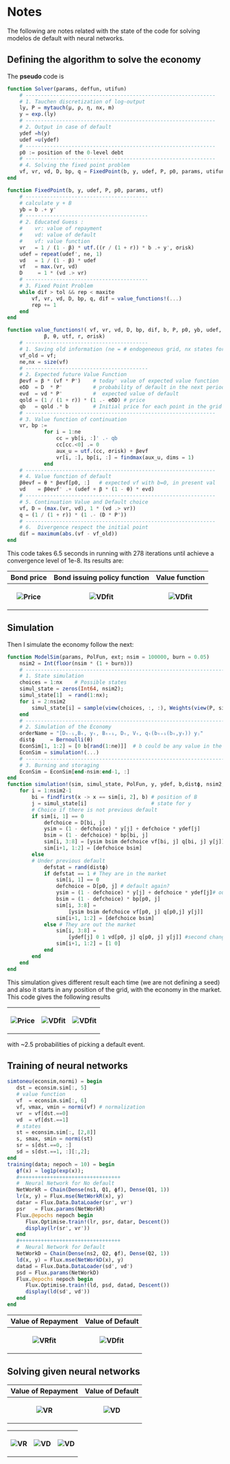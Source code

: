 # Notes
The following are notes related with the state of the code for solving
modelos de default with neural networks.

## Defining the algorithm to solve the economy
The **pseudo** code is
```julia
function Solver(params, deffun, utifun)
    # --------------------------------------------------------------
    # 1. Tauchen discretization of log-output
    ly, P = mytauch(μ, ρ, η, nx, m)
    y = exp.(ly)
    # --------------------------------------------------------------
    # 2. Output in case of default
    ydef =h(y)
    udef =u(ydef)
    # --------------------------------------------------------------
    p0 := position of the 0-level debt
    # --------------------------------------------------------------
    # 4. Solving the fixed point problem
    vf, vr, vd, D, bp, q = FixedPoint(b, y, udef, P, p0, params, utifun)
end

function FixedPoint(b, y, udef, P, p0, params, utf)
    # ----------------------------------------
    # calculate y + B
    yb = b .+ y'
    # ----------------------------------------
    # 2. Educated Guess :
    #    vr: value of repayment
    #    vd: value of default
    #    vf: value function
    vr   = 1 / (1 - β) * utf.((r / (1 + r)) * b .+ y', σrisk)
    udef = repeat(udef', ne, 1)
    vd   = 1 / (1 - β) * udef
    vf   = max.(vr, vd)
    D     = 1 * (vd .> vr)
    # ----------------------------------------
    # 3. Fixed Point Problem
    while dif > tol && rep < maxite
        vf, vr, vd, D, bp, q, dif = value_functions!(...)
        rep += 1
    end
end

function value_functions!( vf, vr, vd, D, bp, dif, b, P, p0, yb, udef,
            β, θ, utf, r, σrisk)
    # ----------------------------------------
    # 1. Saving old information (ne = # endogeneous grid, nx states for y)
    vf_old = vf;
    ne,nx = size(vf)
    # ----------------------------------------
    # 2. Expected future Value Function
    βevf = β * (vf * P')    # today' value of expected value function
    eδD  = D  * P'          # probability of default in the next period
    evd  = vd * P'          #  expected value of default
    qold = (1 / (1 + r)) * (1 .- eδD) # price
    qb   = qold .* b        # Initial price for each point in the grid
    # --------------------------------------------------------------
    # 3. Value function of continuation
    vr, bp :=
            for i = 1:ne
                cc = yb[i, :]' .- qb
                cc[cc.<0] .= 0
                aux_u = utf.(cc, σrisk) + βevf
                vr[i, :], bp[i, :] = findmax(aux_u, dims = 1)
            end
    # --------------------------------------------------------------
    # 4. Value function of default
    βθevf = θ * βevf[p0, :]   # expected vf with b=0, in present val
    vd    = βθevf' .+ (udef + β * (1 - θ) * evd)
    # --------------------------------------------------------------
    # 5. Continuation Value and Default choice
    vf, D = (max.(vr, vd), 1 * (vd .> vr))
    q = (1 / (1 + r)) * (1 .- (D * P'))
    # --------------------------------------------------------------
    # 6.  Divergence respect the initial point
    dif = maximum(abs.(vf - vf_old))
end

```
This code takes 6.5 seconds in running with 278 iterations until achieve a convergence level of 1e-8. Its results are:

<table style= "width:100%">
<tr>
<th style="text-align: center"> Bond price </th>
<th style="text-align: center"> Bond issuing policy function</th>
<th style="text-align: center"> Value function</th>
</tr>
<tr>
<th>

![Price](./Figures/BondPrice.svg)
</th>
<th>

![VDfit](./Figures/Savings.svg)
</th>
<th>

![VDfit](./Figures/ValFun.svg)
</th>
</tr>
</table>

## Simulation
Then I simulate the economy follow the next:
```julia
function ModelSim(params, PolFun, ext; nsim = 100000, burn = 0.05)
    nsim2 = Int(floor(nsim * (1 + burn)))
    # ----------------------------------------------------------------------
    # 1. State simulation
    choices = 1:nx    # Possible states
    simul_state = zeros(Int64, nsim2);
    simul_state[1]  = rand(1:nx);
    for i = 2:nsim2
        simul_state[i] = sample(view(choices, :, :), Weights(view(P, simul_state[i-1], :)))
    end
    # -------------------------------------------------------------------------
    # 2. Simulation of the Economy
    orderName = "[Dₜ₋₁,Bₜ, yₜ, Bₜ₊₁, Dₜ, Vₜ, qₜ(bₜ₊₁(bₜ,yₜ)) yⱼ"
    distϕ     = Bernoulli(θ)
    EconSim[1, 1:2] = [0 b[rand(1:ne)]]  # b could be any value in the grid
    EconSim = simulation!(...)
    # -------------------------------------------------------------------------
    # 3. Burning and storaging
    EconSim = EconSim[end-nsim:end-1, :]
end
function simulation!(sim, simul_state, PolFun, y, ydef, b,distϕ, nsim2, p0)
    for i = 1:nsim2-1
        bi = findfirst(x -> x == sim[i, 2], b) # position of B
        j = simul_state[i]                     # state for y
        # Choice if there is not previous default
        if sim[i, 1] == 0
            defchoice = D[bi, j]
            ysim = (1 - defchoice) * y[j] + defchoice * ydef[j]
            bsim = (1 - defchoice) * bp[bi, j]
            sim[i, 3:8] = [ysim bsim defchoice vf[bi, j] q[bi, j] y[j]]
            sim[i+1, 1:2] = [defchoice bsim]
        else
        # Under previous default
            defstat = rand(distϕ)
            if defstat == 1 # They are in the market
                sim[i, 1] == 0
                defchoice = D[p0, j] # default again?
                ysim = (1 - defchoice) * y[j] + defchoice * ydef[j]# output | choice
                bsim = (1 - defchoice) * bp[p0, j]
                sim[i, 3:8] =
                    [ysim bsim defchoice vf[p0, j] q[p0,j] y[j]]
                sim[i+1, 1:2] = [defchoice bsim]
            else # They are out the market
                sim[i, 3:8] =
                    [ydef[j] 0 1 vd[p0, j] q[p0, j] y[j]] #second change
                sim[i+1, 1:2] = [1 0]
            end
        end
    end
end
```

This simulation gives different result each time (we are not defining a seed) and also it starts in any position of the grid, with the economy in the market. This code gives the following results

<table style= "width:100%">
<tr>
<th>

![Price](./Figures/FigSim1.svg)
</th>
<th>

![VDfit](./Figures/FigSim2.svg)
</th>
<th>

![VDfit](./Figures/FigSim3.svg)
</th>
</tr>
</table>
with ~2.5 probabilities of picking a default event.

## Training of neural networks

```julia
simtoneu(econsim,normi) = begin
   dst = econsim.sim[:, 5]
   # value function
   vf  = econsim.sim[:, 6]
   vf, vmax, vmin = normi(vf) # normalization
   vr  = vf[dst.==0]
   vd  = vf[dst.==1]
   # states
   st = econsim.sim[:, [2,8]]
   s, smax, smin = normi(st)
   sr = s[dst.==0, :]
   sd = s[dst.==1, :][:,2];
end
training(data; nepoch = 10) = begin
   ϕf(x) = log1p(exp(x));
   #+++++++++++++++++++++++++++++++++
   #  Neural Network for No default
   NetWorkR = Chain(Dense(ns1, Q1, ϕf), Dense(Q1, 1))
   lr(x, y) = Flux.mse(NetWorkR(x), y)
   datar = Flux.Data.DataLoader(sr', vr')
   psr   = Flux.params(NetWorkR)
   Flux.@epochs nepoch begin
      Flux.Optimise.train!(lr, psr, datar, Descent())
      display(lr(sr', vr'))
   end
   #+++++++++++++++++++++++++++++++++
   #  Neural Network for Default
   NetWorkD = Chain(Dense(ns2, Q2, ϕf), Dense(Q2, 1))
   ld(x, y) = Flux.mse(NetWorkD(x), y)
   datad = Flux.Data.DataLoader(sd', vd')
   psd = Flux.params(NetWorkD)
   Flux.@epochs nepoch begin
      Flux.Optimise.train!(ld, psd, datad, Descent())
      display(ld(sd', vd'))
   end
end
```

<table>
<tr>
<th style="text-align: center"> Value of Repayment </th>
<th style="text-align: center"> Value of Default</th>
</tr>
<tr>
<th>

![VRfit](./Figures/FitVR1.svg)
</th>
<th>

![VDfit](./Figures/FitVD1.svg)
</th>
</tr>
</table>

## Solving given neural networks

<table>
<tr>
<th style="text-align: center"> Value of Repayment </th>
<th style="text-align: center"> Value of Default</th>
</tr>
<tr>
<th>

![VR](./Figures/VR.gif)
</th>
<th>

![VD](./Figures/VD.svg)
</th>
</tr>
</table>

<table>
<tr>
<th>

![VR](./Figures/D.gif)
</th>
<th>

![VD](./Figures/q.gif)
</th>
<th>

![VD](./Figures/Bp.gif)
</th>
</tr>
</table>
